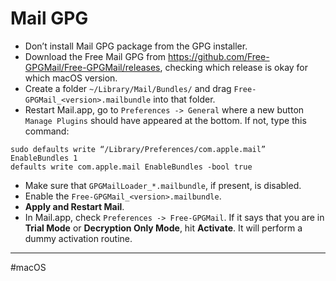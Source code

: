 # Mail GPG

- Don’t install Mail GPG package from the GPG installer.
- Download the Free Mail GPG from https://github.com/Free-GPGMail/Free-GPGMail/releases, checking which release is okay for which macOS version.
- Create a folder `~/Library/Mail/Bundles/` and drag `Free-GPGMail_<version>.mailbundle` into that folder.
- Restart Mail.app, go to `Preferences -> General` where a new button `Manage Plugins` should have appeared at the bottom. If not, type this command:

```
sudo defaults write “/Library/Preferences/com.apple.mail” EnableBundles 1
defaults write com.apple.mail EnableBundles -bool true
```

- Make sure that `GPGMailLoader_*.mailbundle`, if present, is disabled.
- Enable the `Free-GPGMail_<version>.mailbundle`.
- **Apply and Restart Mail**.
- In Mail.app, check `Preferences -> Free-GPGMail`. If it says that you are in **Trial Mode** or **Decryption Only Mode**, hit **Activate**. It will perform a dummy activation routine.

---

#macOS